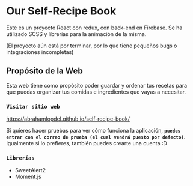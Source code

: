 # Our Self-Recipe Book

Este es un proyecto React con redux, con back-end en Firebase. Se ha utilizado SCSS y librerías para la animación de la misma.

(El proyecto aún está por terminar, por lo que tiene pequeños bugs o integraciones incompletas)

## Propósito de la Web

Esta web tiene como propósito poder guardar y ordenar tus recetas para que puedas organizar tus comidas e ingredientes que vayas a necesitar. 

### `Visitar sitio web`

https://abrahamlopdel.github.io/self-recipe-book/

Si quieres hacer pruebas para ver cómo funciona la aplicación, **`puedes entrar con el correo de prueba (el cual vendrá puesto por defecto)`**. Igualmente si lo prefieres, también puedes crearte una cuenta :D

### `Librerías`

- SweetAlert2
- Moment.js
